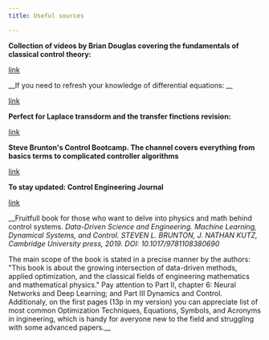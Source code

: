 ```yaml
---
title: Useful sources

---
```



__Collection of videos by Brian Douglas covering the fundamentals of classical control theory:__


[link](https://www.youtube.com/playlist?list=PLUMWjy5jgHK3j74Z5Tq6Tso1fSfVWZC8L)

__If you need to refresh your knowledge of differential equations: __

[link](https://www.khanacademy.org/math/differential-equations#second-order-differential-equations)

__Perfect for Laplace transdorm and the transfer finctions revision:__


[link](https://www.youtube.com/watch?v=0mnTByVKqLM)

__Steve Brunton's Control Bootcamp. The channel covers everything from basics terms to complicated controller algorithms__

[link](https://www.youtube.com/watch?v=Pi7l8mMjYVE&list=PLMrJAkhIeNNR20Mz-VpzgfQs5zrYi085m)

__To stay updated:  Control Engineering Journal__

[link](https://www.controleng.com/)


__Fruitfull book for those who want to delve into physics and math behind control systems. 
_Data-Driven Science and Engineering. Machine Learning, Dynamical Systems, and Control. STEVEN L. BRUNTON, J. NATHAN KUTZ,
Cambridge University press, 2019. DOI: 10.1017/9781108380690_

The main scope of the book is stated in a precise manner by the authors: "This book is about the growing intersection of data-driven methods, applied optimization, and the classical fields of engineering mathematics and mathematical physics."
Pay attention to Part II, chapter 6: Neural Networks and Deep Learning; and Part III Dynamics and Control. Additionaly, on the first pages (13p in my version) you can appreciate list of most common Optimization Techniques, Equations, Symbols, and Acronyms in ingineering, which is handy for averyone new to the field and struggling with some advanced papers.__


